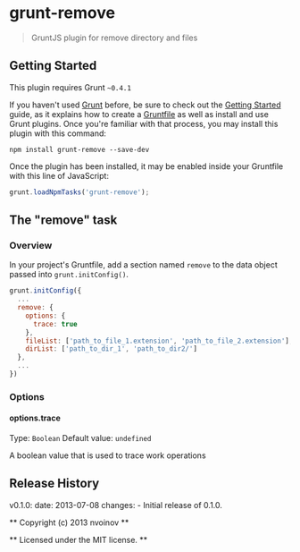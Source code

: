 # grunt-remove

> GruntJS plugin for remove directory and files

## Getting Started
This plugin requires Grunt `~0.4.1`

If you haven't used [Grunt](http://gruntjs.com/) before, be sure to check out the [Getting Started](http://gruntjs.com/getting-started) guide, as it explains how to create a [Gruntfile](http://gruntjs.com/sample-gruntfile) as well as install and use Grunt plugins. Once you're familiar with that process, you may install this plugin with this command:

```shell
npm install grunt-remove --save-dev
```

Once the plugin has been installed, it may be enabled inside your Gruntfile with this line of JavaScript:

```js
grunt.loadNpmTasks('grunt-remove');
```

## The "remove" task

### Overview
In your project's Gruntfile, add a section named `remove` to the data object passed into `grunt.initConfig()`.

```js
grunt.initConfig({
  ...
  remove: {
    options: {
      trace: true
    },
    fileList: ['path_to_file_1.extension', 'path_to_file_2.extension'],
    dirList: ['path_to_dir_1', 'path_to_dir2/']
  },
  ...
})
```

### Options

#### options.trace
Type: `Boolean`
Default value: `undefined`

A boolean value that is used to trace work operations

## Release History
v0.1.0:
  date: 2013-07-08
  changes:
    - Initial release of 0.1.0.


** Copyright (c) 2013 nvoinov **

** Licensed under the MIT license. **
